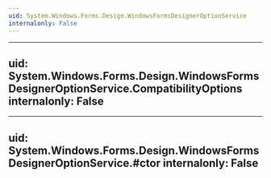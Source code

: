 ```yaml
---
uid: System.Windows.Forms.Design.WindowsFormsDesignerOptionService
internalonly: False
---
```


---
uid: System.Windows.Forms.Design.WindowsFormsDesignerOptionService.CompatibilityOptions
internalonly: False
---

---
uid: System.Windows.Forms.Design.WindowsFormsDesignerOptionService.#ctor
internalonly: False
---
